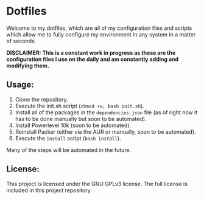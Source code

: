 # Dotfiles

Welcome to my dotfiles, which are all of my configuration files and scripts which allow me to fully configure my environment in any system in a matter of seconds.

**DISCLAIMER: This is a constant work in progress as these are the configuration files I use on the daily and am constantly adding and modifying them.**

## Usage:

1. Clone the repository.
2. Execute the init.sh script (`chmod +x; bash init.sh`).
3. Install all of the packages in the `dependencies.json` file (as of right now it has to be done manually but soon to be automated).
4. Install Powerlevel 10k (soon to be automated).
5. Reinstall Packer (either via the AUR or manually, soon to be automated).
6. Execute the `install` script (`bash install`).

Many of the steps will be automated in the future.


## License:

This project is licensed under the GNU GPLv3 license.
The full license is included in this project repository.
